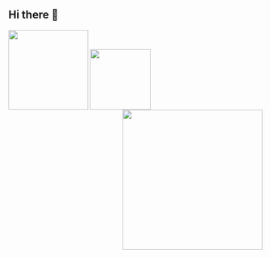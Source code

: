 ## Hi there 👋
<img src="https://github-readme-stats.vercel.app/api?username=vrwboi&show_icons=true&theme=omni&count_private=true" height="158" style="vertical-align:top;" />
<img src="https://streak-stats.demolab.com?user=vrwboi&theme=neon&mode=weekly" height="120" style="vertical-align:bottom;" />

<img src="https://github-readme-stats.vercel.app/api/top-langs/?username=anuraghazra&langs_count=15&layout=pie" height="278" style="vertical-align:middle; float: right;" />

<!--
**vrwboi/vrwboi** is a ✨ _special_ ✨ repository because its `README.md` (this file) appears on your GitHub profile.

Here are some ideas to get you started:


- 🔭 I’m currently working on ...
- 🌱 I’m currently learning ...
- 👯 I’m looking to collaborate on ...
- 🤔 I’m looking for help with ...
- 💬 Ask me about ...
- 📫 How to reach me: ...
- 😄 Pronouns: ...
- ⚡ Fun fact: ...
-->
